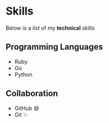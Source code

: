 # Skills

Below is a _list_ of my **technical** skills

## Programming Languages
* Ruby
* Go
* Python

## Collaboration
- GitHub :smile:
- Git :sparkles:
